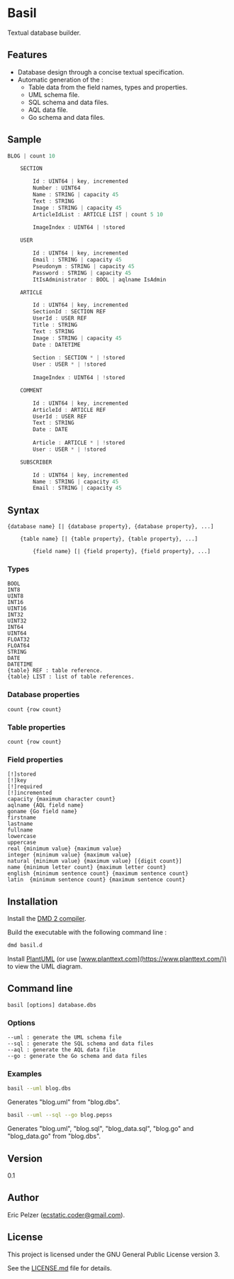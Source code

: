 # Basil

Textual database builder.

## Features

* Database design through a concise textual specification.
* Automatic generation of the :
  * Table data from the field names, types and properties.
  * UML schema file.
  * SQL schema and data files.
  * AQL data file.
  * Go schema and data files.

## Sample

```cpp
BLOG | count 10

    SECTION

        Id : UINT64 | key, incremented
        Number : UINT64
        Name : STRING | capacity 45
        Text : STRING
        Image : STRING | capacity 45
        ArticleIdList : ARTICLE LIST | count 5 10
        
        ImageIndex : UINT64 | !stored

    USER

        Id : UINT64 | key, incremented
        Email : STRING | capacity 45
        Pseudonym : STRING | capacity 45
        Password : STRING | capacity 45
        ItIsAdministrator : BOOL | aqlname IsAdmin

    ARTICLE

        Id : UINT64 | key, incremented
        SectionId : SECTION REF
        UserId : USER REF
        Title : STRING
        Text : STRING
        Image : STRING | capacity 45
        Date : DATETIME
        
        Section : SECTION * | !stored
        User : USER * | !stored
        
        ImageIndex : UINT64 | !stored

    COMMENT

        Id : UINT64 | key, incremented
        ArticleId : ARTICLE REF
        UserId : USER REF
        Text : STRING
        Date : DATE
        
        Article : ARTICLE * | !stored
        User : USER * | !stored

    SUBSCRIBER

        Id : UINT64 | key, incremented
        Name : STRING | capacity 45
        Email : STRING | capacity 45
```

## Syntax

```
{database name} [| {database property}, {database property}, ...]

    {table name} [| {table property}, {table property}, ...]
    
        {field name} [| {field property}, {field property}, ...]
```

### Types

```
BOOL
INT8
UINT8
INT16
UINT16
INT32
UINT32
INT64
UINT64
FLOAT32
FLOAT64
STRING
DATE
DATETIME
{table} REF : table reference.
{table} LIST : list of table references.
```

### Database properties

```
count {row count}
```

### Table properties

```
count {row count}
```

### Field properties

```
[!]stored
[!]key
[!]required
[!]incremented
capacity {maximum character count}
aqlname {AQL field name}
goname {Go field name}
firstname
lastname
fullname
lowercase
uppercase
real {minimum value} {maximum value}
integer {minimum value} {maximum value}
natural {minimum value} {maximum value} [{digit count}]
name {minimum letter count} {maximum letter count}
english {minimum sentence count} {maximum sentence count}
latin  {minimum sentence count} {maximum sentence count}
```

## Installation

Install the [DMD 2 compiler](https://dlang.org/download.html).

Build the executable with the following command line :

```bash
dmd basil.d
```

Install [PlantUML](http://plantuml.com/download) (or use [www.planttext.com](https://www.planttext.com/)) to view the UML diagram.

## Command line

``` 
basil [options] database.dbs
``` 

### Options

``` 
--uml : generate the UML schema file
--sql : generate the SQL schema and data files
--aql : generate the AQL data file
--go : generate the Go schema and data files
``` 

### Examples

```bash
basil --uml blog.dbs
```

Generates "blog.uml" from "blog.dbs".

```bash
basil --uml --sql --go blog.pepss 
```

Generates "blog.uml", "blog.sql", "blog_data.sql", "blog.go" and "blog_data.go" from "blog.dbs".

## Version

0.1

## Author

Eric Pelzer (ecstatic.coder@gmail.com).

## License

This project is licensed under the GNU General Public License version 3.

See the [LICENSE.md](LICENSE.md) file for details.
